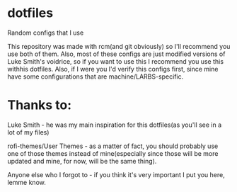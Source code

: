 # dotfiles
Random configs that I use

This repository was made with rcm(and git obviously) so I'll recommend you use both of them. Also, most of these configs are just modified versions of Luke Smith's voidrice, so if you want to use this I recommend you use this withhis dotfiles. Also, if I were you I'd verify this configs first, since mine have some configurations that are machine/LARBS-specific.

# Thanks to:

Luke Smith - he was my main inspiration for this dotfiles(as you'll see in a lot of my files)

rofi-themes/User Themes - as a matter of fact, you should probably use one of those themes instead of mine(especially since those will be more updated and mine, for now, will be the same thing).

Anyone else who I forgot to - if you think it's very important I put you here, lemme know.






